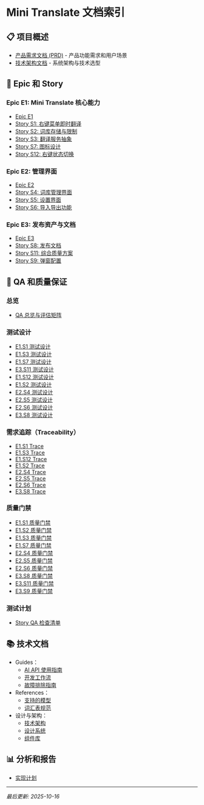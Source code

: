 # Mini Translate 文档索引

## 📋 项目概述
- [产品需求文档 (PRD)](./prd.md) - 产品功能需求和用户场景
- [技术架构文档](./architecture.md) - 系统架构与技术选型

## 🎯 Epic 和 Story
### Epic E1: Mini Translate 核心能力
- [Epic E1](./epics/epic-e1-mini-translate-core.md)
- [Story S1: 右键菜单即时翻译](./stories/story-s1-context-menu.md)
- [Story S2: 词库存储与限制](./stories/story-s2-vocabulary-storage.md)
- [Story S3: 翻译服务抽象](./stories/story-s3-translation-service.md)
- [Story S7: 图标设计](./stories/story-s7-icon.md)
- [Story S12: 右键状态切换](./stories/story-s12-right-click-state-switch.md)

### Epic E2: 管理界面
- [Epic E2](./epics/epic-e2-management-ui.md)
- [Story S4: 词库管理界面](./stories/story-s4-vocabulary-ui.md)
- [Story S5: 设置界面](./stories/story-s5-settings-ui.md)
- [Story S6: 导入导出功能](./stories/story-s6-import-export.md)

### Epic E3: 发布资产与文档
- [Epic E3](./epics/epic-e3-assets-docs.md)
- [Story S8: 发布文档](./stories/story-s8-release-docs.md)
- [Story S11: 综合质量方案](./stories/story-s11-qa-targeted-tab.md)
- [Story S9: 弹窗配置](./stories/story-s9-popup-config.md)

## 🧪 QA 和质量保证
### 总览
- [QA 总览与评估矩阵](./qa/INDEX.md)
### 测试设计
- [E1.S1 测试设计](./qa/assessments/e1.s1-test-design-20250919.md)
- [E1.S3 测试设计](./qa/assessments/e1.s3-test-design-20250918.md)
- [E1.S7 测试设计](./qa/assessments/e1.s7-test-design-20250918.md)
- [E3.S11 测试设计](./qa/assessments/e3.s11-test-design-20250929.md)
 - [E1.S12 测试设计](./qa/assessments/e1.s12-test-design-20251016.md)
 - [E1.S2 测试设计](./qa/assessments/e1.s2-test-design-20251016.md)
 - [E2.S4 测试设计](./qa/assessments/e2.s4-test-design-20251016.md)
 - [E2.S5 测试设计](./qa/assessments/e2.s5-test-design-20251016.md)
 - [E2.S6 测试设计](./qa/assessments/e2.s6-test-design-20251016.md)
 - [E3.S8 测试设计](./qa/assessments/e3.s8-test-design-20251016.md)

### 需求追踪（Traceability）
- [E1.S1 Trace](./qa/assessments/e1.s1-trace-20250919.md)
- [E1.S3 Trace](./qa/assessments/e1.s3-trace-20250918.md)
 - [E1.S12 Trace](./qa/assessments/e1.s12-trace-20251016.md)
 - [E1.S2 Trace](./qa/assessments/e1.s2-trace-20251016.md)
 - [E2.S4 Trace](./qa/assessments/e2.s4-trace-20251016.md)
 - [E2.S5 Trace](./qa/assessments/e2.s5-trace-20251016.md)
 - [E2.S6 Trace](./qa/assessments/e2.s6-trace-20251016.md)
 - [E3.S8 Trace](./qa/assessments/e3.s8-trace-20251016.md)

### 质量门禁
- [E1.S1 质量门禁](./qa/gates/e1.s1-context-menu.yml)
- [E1.S2 质量门禁](./qa/gates/e1.s2-vocabulary-storage.yml)
- [E1.S3 质量门禁](./qa/gates/e1.s3-translation-service.yml)
- [E1.S7 质量门禁](./qa/gates/e1.s7-icon.yml)
- [E2.S4 质量门禁](./qa/gates/e2.s4-vocabulary-ui.yml)
- [E2.S5 质量门禁](./qa/gates/e2.s5-settings-ui.yml)
- [E2.S6 质量门禁](./qa/gates/e2.s6-import-export.yml)
- [E3.S8 质量门禁](./qa/gates/e3.s8-release-docs.yml)
- [E3.S11 质量门禁](./qa/gates/e3.s11-qa-targeted-tab.yml)
 - [E3.S9 质量门禁](./qa/gates/e3.s9-popup-config.yml)

### 测试计划
- [Story QA 检查清单](./qa/story-qa-checklist.md)

## 📚 技术文档
- Guides：
  - [AI API 使用指南](./guides/ai-api-usage.md)
  - [开发工作流](./guides/development-workflow.md)
  - [故障排除指南](./guides/troubleshooting.md)
- References：
  - [支持的模型](./references/supported-models.md)
  - [词汇表规范](./vocabulary-spec.md)
- 设计与架构：
  - [技术架构](./architecture.md)
  - [设计系统](./design/design-system.md)
  - [组件库](./design/component-library.md)

## 📊 分析和报告
- [实现计划](./planning/implementation-plan.md)

---
*最后更新: 2025-10-16*
